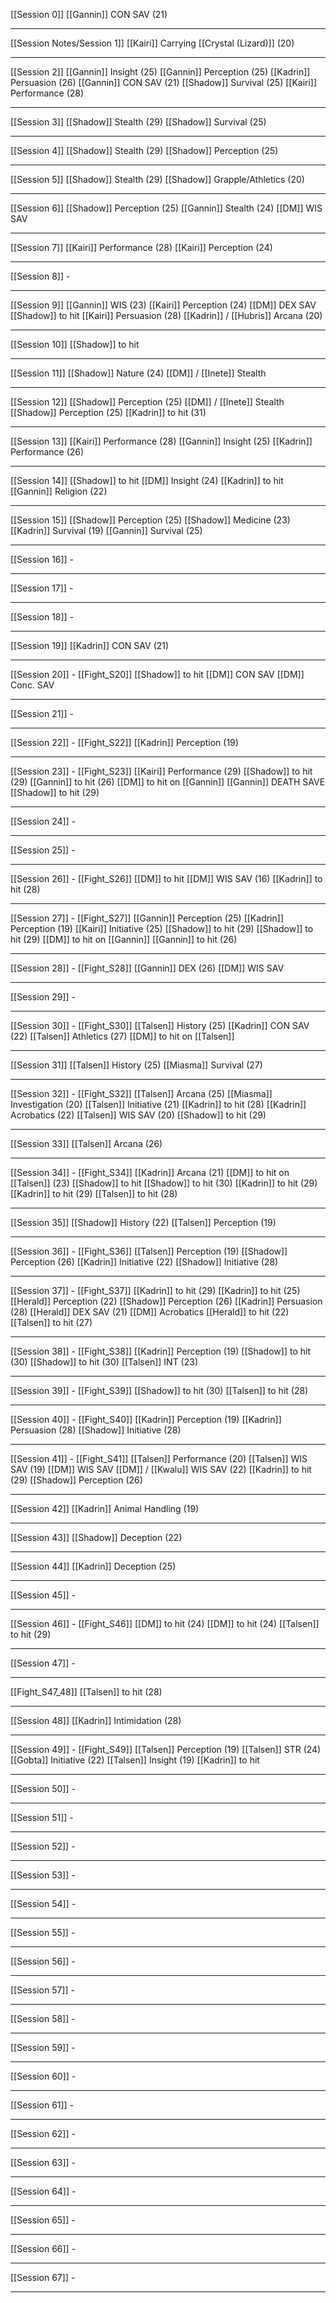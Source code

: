 [[Session 0]]
[[Gannin]] CON SAV (21)

---
[[Session Notes/Session 1]]
[[Kairi]] Carrying [[Crystal (Lizard)]] (20)

---
[[Session 2]]
[[Gannin]] Insight (25)
[[Gannin]] Perception (25)
[[Kadrin]] Persuasion (26)
[[Gannin]] CON SAV (21)
[[Shadow]] Survival (25)
[[Kairi]] Performance (28)

---
[[Session 3]]
[[Shadow]] Stealth (29)
[[Shadow]] Survival (25)

---
[[Session 4]]
[[Shadow]] Stealth (29)
[[Shadow]] Perception (25)

---
[[Session 5]]
[[Shadow]] Stealth (29)
[[Shadow]] Grapple/Athletics (20)

---
[[Session 6]]
[[Shadow]] Perception (25)
[[Gannin]] Stealth (24)
[[DM]] WIS SAV

---
[[Session 7]]
[[Kairi]] Performance (28)
[[Kairi]] Perception (24)

---
[[Session 8]]
	-

---
[[Session 9]]
[[Gannin]] WIS (23)
[[Kairi]] Perception (24)
[[DM]] DEX SAV
[[Shadow]] to hit
[[Kairi]] Persuasion (28)
[[Kadrin]] / [[Hubris]] Arcana (20)

---
[[Session 10]]
[[Shadow]] to hit

---
[[Session 11]]
[[Shadow]] Nature (24)
[[DM]] / [[Inete]] Stealth

---
[[Session 12]]
[[Shadow]] Perception (25)
[[DM]] / [[Inete]] Stealth
[[Shadow]] Perception (25)
[[Kadrin]] to hit (31)

---
[[Session 13]]
[[Kairi]] Performance (28)
[[Gannin]] Insight (25)
[[Kadrin]] Performance (26)

---
[[Session 14]]
[[Shadow]] to hit
[[DM]] Insight (24)
[[Kadrin]] to hit
[[Gannin]] Religion (22)

---
[[Session 15]]
[[Shadow]] Perception (25)
[[Shadow]] Medicine (23)
[[Kadrin]] Survival (19)
[[Gannin]] Survival (25)

---
[[Session 16]]
	-

---
[[Session 17]]
	-

---
[[Session 18]]
	-

---
[[Session 19]]
[[Kadrin]] CON SAV (21)

---
[[Session 20]] - [[Fight_S20]]
[[Shadow]] to hit
[[DM]] CON SAV
[[DM]] Conc. SAV

---
[[Session 21]]
	-

---
[[Session 22]] - [[Fight_S22]]
[[Kadrin]] Perception (19)

---
[[Session 23]] - [[Fight_S23]]
[[Kairi]] Performance (29)
[[Shadow]] to hit (29)
[[Gannin]] to hit (26)
[[DM]] to hit on [[Gannin]]
[[Gannin]] DEATH SAVE
[[Shadow]] to hit (29)

---
[[Session 24]]
	-

---
[[Session 25]]
	-

---
[[Session 26]] - [[Fight_S26]]
[[DM]] to hit 
[[DM]] WIS SAV (16)
[[Kadrin]] to hit (28)

---
[[Session 27]] - [[Fight_S27]]
[[Gannin]] Perception (25)
[[Kadrin]] Perception (19)
[[Kairi]] Initiative (25)
[[Shadow]] to hit (29)
[[Shadow]] to hit (29)
[[DM]] to hit on [[Gannin]]
[[Gannin]] to hit (26)

---
[[Session 28]] - [[Fight_S28]]
[[Gannin]] DEX (26)
[[DM]] WIS SAV

---
[[Session 29]]
	-

---
[[Session 30]] - [[Fight_S30]]
[[Talsen]] History (25)
[[Kadrin]] CON SAV (22)
[[Talsen]] Athletics (27)
[[DM]] to hit on [[Talsen]]

---
[[Session 31]]
[[Talsen]] History (25)
[[Miasma]] Survival (27)

---
[[Session 32]] - [[Fight_S32]]
[[Talsen]] Arcana (25)
[[Miasma]] Investigation (20)
[[Talsen]] Initiative (21)
[[Kadrin]] to hit (28)
[[Kadrin]] Acrobatics (22)
[[Talsen]] WIS SAV (20)
[[Shadow]] to hit (29)

---
[[Session 33]]
[[Talsen]] Arcana (26)

---
[[Session 34]] - [[Fight_S34]]
[[Kadrin]] Arcana (21)
[[DM]] to hit on [[Talsen]] (23)
[[Shadow]] to hit
[[Shadow]] to hit (30)
[[Kadrin]] to hit (29)
[[Kadrin]] to hit (29)
[[Talsen]] to hit (28)

---
[[Session 35]]
[[Shadow]] History (22)
[[Talsen]] Perception (19)

---
[[Session 36]] - [[Fight_S36]]
[[Talsen]] Perception (19)
[[Shadow]] Perception (26)
[[Kadrin]] Initiative (22)
[[Shadow]] Initiative (28)

---
[[Session 37]] - [[Fight_S37]]
[[Kadrin]] to hit (29)
[[Kadrin]] to hit (25)
[[Herald]] Perception (22)
[[Shadow]] Perception (26)
[[Kadrin]] Persuasion (28)
[[Herald]] DEX SAV (21)
[[DM]] Acrobatics
[[Herald]] to hit (22)
[[Talsen]] to hit (27)

---
[[Session 38]] - [[Fight_S38]]
[[Kadrin]] Perception (19)
[[Shadow]] to hit (30)
[[Shadow]] to hit (30)
[[Talsen]] INT (23)

---
[[Session 39]] - [[Fight_S39]]
[[Shadow]] to hit (30)
[[Talsen]] to hit (28)

---
[[Session 40]] - [[Fight_S40]]
[[Kadrin]] Perception (19)
[[Kadrin]] Persuasion (28)
[[Shadow]] Initiative (28)

---
[[Session 41]] - [[Fight_S41]]
[[Talsen]] Performance (20)
[[Talsen]] WIS SAV (19)
[[DM]] WIS SAV
[[DM]] / [[Kwalu]] WIS SAV (22)
[[Kadrin]] to hit (29)
[[Shadow]] Perception (26)

---
[[Session 42]]
[[Kadrin]] Animal Handling (19)

---
[[Session 43]]
[[Shadow]] Deception (22)

---
[[Session 44]]
[[Kadrin]] Deception (25)

---
[[Session 45]]
	-

---
[[Session 46]] - [[Fight_S46]]
[[DM]] to hit (24)
[[DM]] to hit (24)
[[Talsen]] to hit (29)

---
[[Session 47]]
	-

---
[[Fight_S47_48]]
[[Talsen]] to hit (28)

---
[[Session 48]]
[[Kadrin]] Intimidation (28)

---
[[Session 49]] - [[Fight_S49]]
[[Talsen]] Perception (19)
[[Talsen]] STR (24)
[[Gobta]] Initiative (22)
[[Talsen]] Insight (19)
[[Kadrin]] to hit

---
[[Session 50]]
	-

---
[[Session 51]]
	-

---
[[Session 52]]
	-

---
[[Session 53]]
	-

---
[[Session 54]]
	-

---
[[Session 55]]
	-

---
[[Session 56]]
	-

---
[[Session 57]]
	-

---
[[Session 58]]
	-

---
[[Session 59]]
	-

---
[[Session 60]]
	-

---
[[Session 61]]
	-

---
[[Session 62]]
	-

---
[[Session 63]]
	-

---
[[Session 64]]
	-

---
[[Session 65]]
	-

---
[[Session 66]]
	-

---
[[Session 67]]
	-

---